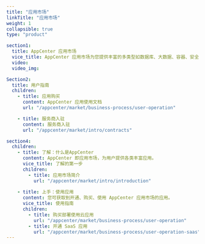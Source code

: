 ```yaml
---
title: "应用市场"
linkTitle: "应用市场"
weight: 1
collapsible: true
type: "product"

section1:
  title: AppCenter 应用市场
  vice_title: AppCenter 应用市场为您提供丰富的多类型如数据库、大数据、容器、安全等多应用服务。
  video: 
  video_img: 

Section2:
  title: 用户指南
  children:
    - title: 应用购买
      content: AppCenter 应用使用文档
      url: "/appcenter/market/business-process/user-operation"

    - title: 服务商入驻
      content: 服务商入驻
      url: "/appcenter/market/intro/contracts"

section4:
  children:
    - title: 了解：什么是AppCenter
      content: AppCenter 即应用市场，为用户提供各类丰富应用。
      vice_title: 了解的第一步
      children:
        - title: 应用市场简介
          url: "/appcenter/market/intro/introduction"
      
    - title: 上手：使用应用
      content: 您可获取到开通、购买、使用 AppCenter 应用市场的应用。
      vice_title: 使用指南
      children: 
        - title: 购买部署使用云应用
          url: "/appcenter/market/business-process/user-operation"
        - title: 开通 SaaS 应用
          url: "/appcenter/market/business-process/user-operation-saas"
---
```



<!-- type: "product" 这个参数表明这是一个产品index页面 -->
<!-- section1 为产品index页面 主标题 副标题 video  video_img为视频图片  -->
<!-- section2 为产品index页面 第一个大块的用户文档配置  -->
<!-- section3 为产品index页面 第二个大块的开发者文档配置  -->
<!-- section4 为产品index页面 第三个大块的学习路径配置  -->